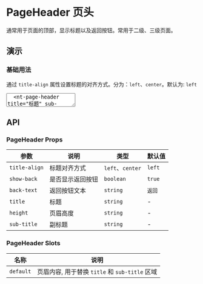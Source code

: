 # PageHeader 页头

通常用于页面的顶部，显示标题以及返回按钮。常用于二级、三级页面。

## 演示

<script setup>
  import { PageHeader, MoreIcon } from "../../src"
</script>

### 基础用法

通过 `title-align` 属性设置标题的对齐方式。分为：`left`、`center`。默认为: `left`

<ClientOnly>
  <CodePreview>
  <textarea lang="vue-html">
  <nt-page-header title="标题" sub-title="副标题">
    <template #extra>
      <nt-more-icon />
    </template>
  </nt-page-header>
  <hr />
  <nt-page-header title="标题" title-align="center" height="44px">
    <template #extra>
      <nt-more-icon />
    </template>
  </nt-page-header>
  </textarea>
  <template #preview>
    <PageHeader title="标题" sub-title="副标题">
      <template #extra>
        <MoreIcon />
      </template>
    </PageHeader>
    <hr />
    <PageHeader title="标题" title-align="center" height="44px">
      <template #extra>
        <MoreIcon />
      </template>
    </PageHeader>
  </template>
  </CodePreview>
</ClientOnly>

## API

### PageHeader Props

<!-- prettier-ignore -->
| 参数 | 说明 | 类型 | 默认值 |
| --- | --- | --- | --- |
| `title-align` | 标题对齐方式 | `left`、`center` | `left` |
| `show-back` | 是否显示返回按钮 | `boolean` | `true` |
| `back-text` | 返回按钮文本 | `string` | `返回` |
| `title` | 标题 | `string` | - |
| `height` | 页眉高度 | `string` | - |
| `sub-title` | 副标题 | `string` | - |

### PageHeader Slots

<!-- prettier-ignore -->
| 名称 | 说明 |
| --- | --- |
| `default` | 页眉内容, 用于替换 `title` 和 `sub-title` 区域 |
